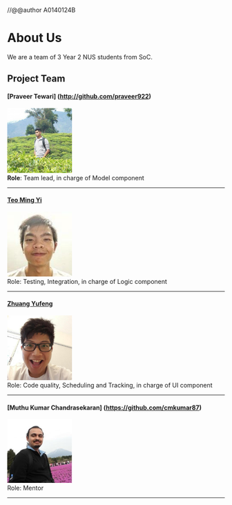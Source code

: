 //@@author A0140124B
# About Us

We are a team of 3 Year 2 NUS students from SoC.

## Project Team

#### [Praveer Tewari] (http://github.com/praveer922) <br>
<img src="images/PraveerTewari.jpg" width="150"><br>
**Role**:  Team lead, in charge of Model component

-----

#### [Teo Ming Yi](http://github.com/myteo)
<img src="images/MingYi.jpg" width="150"><br>
Role: Testing, Integration, in charge of Logic component

-----

#### [Zhuang Yufeng](http://github.com/rainwindy) 
<img src="images/Yufeng.jpg" width="150"><br>
Role: Code quality, Scheduling and Tracking, in charge of UI component

-----

#### [Muthu Kumar Chandrasekaran] (https://github.com/cmkumar87)
<img src="images/MuthuKumar.JPG" width="150"><br>
Role: Mentor

-----



